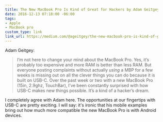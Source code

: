 ```yaml
---
title: The New MacBook Pro Is Kind of Great for Hackers by Adam Geitgey
date: 2016-12-13 07:18:00 -06:00
tags:
- Apple
- MacBook pro
custom_type: link
link_url: https://medium.com/@ageitgey/the-new-macbook-pro-is-kind-of-great-for-hackers-64c1c577a4d2
---
```


Adam Geitgey:

> I’m not here to change your mind about the MacBook Pro. Yes, it’s probably too expensive and more RAM is better than less RAM. But everyone posting complaints without actually *using* a MBP for a few weeks is missing out on all the clever things you can do because it is built on USB-C. Over the past week or two with a new MacBook Pro (15in, 2.9ghz, TouchBar), I’ve been constantly surprised with how USB-C makes new things possible. It’s a kind of a hacker’s dream.

I completely agree with Adam here. The opportunities at our fingertips with USB-C are pretty exciting. I will say: it's ironic that his mobile examples bring out how much more compatible the new MacBook Pro is with Android devices.

